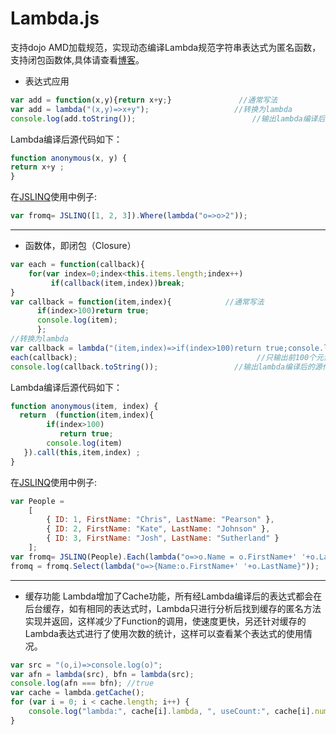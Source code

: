 # Lambda.js
支持dojo AMD加载规范，实现动态编译Lambda规范字符串表达式为匿名函数，支持闭包函数体,具体请查看[博客](http://www.bonashen.com/post/develop/ria-develop/2015-04-08-javascript-lambda-bian-yi-qi-shi-xian)。


- 表达式应用

```javascript
var add = function(x,y){return x+y;}               //通常写法
var add = lambda("(x,y)=>x+y");                   //转换为lambda
console.log(add.toString());                          //输出lambda编译后的源代码
```
Lambda编译后源代码如下：
```javascript
function anonymous(x, y) {
return x+y ;
}
```
在[JSLINQ](http://jslinq.codeplex.com/)使用中例子:
```javascript
var fromq= JSLINQ([1, 2, 3]).Where(lambda("o=>o>2"));
```

----

- 函数体，即闭包（Closure）
```javascript
var each = function(callback){
    for(var index=0;index<this.items.length;index++)
         if(callback(item,index))break;
}
var callback = function(item,index){            //通常写法
      if(index>100)return true; 
      console.log(item);
      };
//转换为lambda
var callback = lambda("(item,index)=>if(index>100)return true;console.log(item)",true);      
each(callback);                                        //只输出前100个元素
console.log(callback.toString());                 //输出lambda编译后的源代码
```
Lambda编译后源代码如下：
```javascript
function anonymous(item, index) {
  return  (function(item,index){
        if(index>100)
           return true;
        console.log(item)
   }).call(this,item,index) ;
}
```
在[JSLINQ](http://jslinq.codeplex.com/)使用中例子:
```javascript
var People =  
    [
        { ID: 1, FirstName: "Chris", LastName: "Pearson" },
        { ID: 2, FirstName: "Kate", LastName: "Johnson" },
        { ID: 3, FirstName: "Josh", LastName: "Sutherland" }
    ];
var fromq= JSLINQ(People).Each(lambda("o=>o.Name = o.FirstName+' '+o.LastName",true));
fromq = fromq.Select(lambda("o=>{Name:o.FirstName+' '+o.LastName}"));
```

----

- 缓存功能
Lambda增加了Cache功能，所有经Lambda编译后的表达式都会在后台缓存，如有相同的表达式时，Lambda只进行分析后找到缓存的匿名方法实现并返回，这样减少了Function的调用，使速度更快，另还针对缓存的Lambda表达式进行了使用次数的统计，这样可以查看某个表达式的使用情况。

```javascript
var src = "(o,i)=>console.log(o)";
var afn = lambda(src), bfn = lambda(src);
console.log(afn === bfn); //true
var cache = lambda.getCache();
for (var i = 0; i < cache.length; i++) {
    console.log("lambda:", cache[i].lambda, ", useCount:", cache[i].num);
}

```
